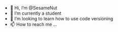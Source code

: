 - 👋 Hi, I’m @SesameNut
- 🌱 I’m currently a student
- 💞️ I’m looking to learn how to use code versioning 
- 📫 How to reach me ...

<!---
SesameNut/SesameNut is a ✨ special ✨ repository because its `README.md` (this file) appears on your GitHub profile.
You can click the Preview link to take a look at your changes.
--->
